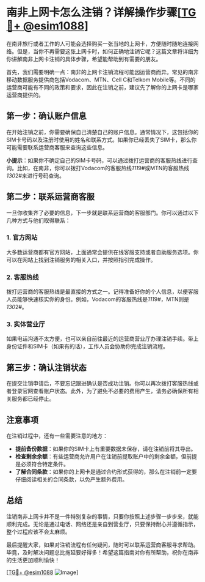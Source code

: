 # 南非上网卡怎么注销？详解操作步骤[[TG💪+ @esim1088](https://t.me/s/esim1088)]

在南非旅行或者工作的人可能会选择购买一张当地的上网卡，方便随时随地连接网络。但是，当你不再需要这张上网卡时，如何正确地注销它呢？这篇文章将详细为你讲解南非上网卡注销的具体步骤，希望能帮助到有需要的朋友。

首先，我们需要明确一点：南非的上网卡注销流程可能因运营商而异。常见的南非移动数据服务提供商包括Vodacom、MTN、Cell C和Telkom Mobile等。不同的运营商可能有不同的政策和要求，因此在注销之前，建议先了解你的上网卡是哪家运营商提供的。

## 第一步：确认账户信息

在开始注销之前，你需要确保自己清楚自己的账户信息。通常情况下，这包括你的SIM卡号码以及注册时使用的姓名和联系方式。如果你已经丢失了SIM卡，那么你可能需要联系运营商客服来查询这些信息。

**小提示**：如果你不确定自己的SIM卡号码，可以通过拨打运营商的客服热线进行查询。比如，在南非，你可以拨打Vodacom的客服热线*111*9#或MTN的客服热线*130*2#来进行号码查询。

## 第二步：联系运营商客服

一旦你收集齐了必要的信息，下一步就是联系运营商的客服部门。你可以通过以下几种方式与他们取得联系：

### 1. 官方网站
大多数运营商都有官方网站，上面通常会提供在线客服支持或者自助服务选项。你可以在网站上找到注销服务的相关入口，并按照指引完成操作。

### 2. 客服热线
拨打运营商的客服热线是最直接的方式之一。记得准备好你的个人信息，以便客服人员能够快速核实你的身份。例如，Vodacom的客服热线是*111*9#，MTN则是*130*2#。

### 3. 实体营业厅
如果电话沟通不太方便，也可以亲自前往最近的运营商营业厅办理注销手续。带上身份证件和SIM卡（如果有的话），工作人员会协助你完成注销流程。

## 第三步：确认注销状态

在提交注销申请后，不要忘记跟进确认是否成功注销。你可以再次拨打客服热线或者登录官网查看账户状态。此外，为了避免不必要的费用产生，请务必确保所有相关服务都已经停止。

## 注意事项

在注销过程中，还有一些需要注意的地方：

- **提前备份数据**：如果你的SIM卡上有重要数据未保存，请在注销前将其导出。
- **检查剩余余额**：有些运营商允许用户在注销前提取账户中的剩余金额，但前提是必须符合特定条件。
- **了解合同条款**：如果你的上网卡是通过合约形式获得的，那么在注销前一定要仔细阅读相关的合同条款，以免产生额外费用。

## 总结

注销南非上网卡并不是一件特别复杂的事情，只要你按照上述步骤一步步来，就能顺利完成。无论是通过电话、网络还是亲自到营业厅，只要保持耐心并遵循指示，整个过程应该不会太麻烦。

最后提醒大家，如果对注销流程有任何疑问，随时可以联系运营商客服寻求帮助。毕竟，及时解决问题总比拖延要好得多！希望这篇指南对你有所帮助，祝你在南非的生活更加顺利愉快！

[[TG💪+ @esim1088](https://t.me/s/esim1088) ![Image](https://i.postimg.cc/4NQfJmqS/Snipaste-2025-05-13-00-14-12.png)]